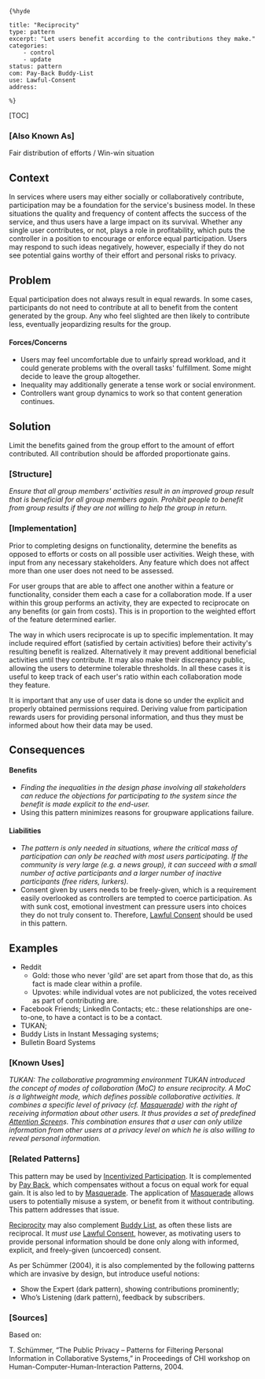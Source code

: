     {%hyde

    title: "Reciprocity"
    type: pattern
    excerpt: "Let users benefit according to the contributions they make."
    categories:
        - control
        - update
    status: pattern
    com: Pay-Back Buddy-List
    use: Lawful-Consent
    address:

    %}

[TOC]

### [Also Known As]
<!-- All other names the pattern is known by.-->

Fair distribution of efforts / Win-win situation

## Context
<!-- The situations in which the pattern may apply.-->

In services where users may either socially or collaboratively contribute, participation may be a foundation for the service's business model. In these situations the quality and frequency of content affects the success of the service, and thus users have a large impact on its survival. Whether any single user contributes, or not, plays a role in profitability, which puts the controller in a position to encourage or enforce equal participation. Users may respond to such ideas negatively, however, especially if they do not see potential gains worthy of their effort and personal risks to privacy.

## Problem
<!-- The problem a pattern addresses, including a list of forces describing why a problem might be difficult to solve.-->

Equal participation does not always result in equal rewards. In some cases, participants do not need to contribute at all to benefit from the content generated by the group. Any who feel slighted are then likely to contribute less, eventually jeopardizing results for the group.

#### Forces/Concerns
- Users may feel uncomfortable due to unfairly spread workload, and it could generate problems with the overall tasks' fulfillment. Some might decide to leave the group altogether.
- Inequality may additionally generate a tense work or social environment.
- Controllers want group dynamics to work so that content generation continues.

## Solution
<!-- A concise description of how the pattern addresses the problem.-->

Limit the benefits gained from the group effort to the amount of effort contributed. All contribution should be afforded proportionate gains.


### [Structure]
<!--A detailed specification of the structural aspects of the pattern. A class diagram if applicable.-->

_Ensure that all group members' activities result in an improved group result that is beneficial for all group members again. Prohibit people to benefit from group results if they are not willing to help the group in return._

### [Implementation]
<!--Guidelines for implementing the pattern; code fragments; suggested PETS; policy fragments.-->

Prior to completing designs on functionality, determine the benefits as opposed to efforts or costs on all possible user activities. Weigh these, with input from any necessary stakeholders. Any feature which does not affect more than one user does not need to be assessed.

For user groups that are able to affect one another within a feature or functionality, consider them each a case for a collaboration mode. If a user within this group performs an activity, they are expected to reciprocate on any benefits (or gain from costs). This is in proportion to the weighted effort of the feature determined earlier.

The way in which users reciprocate is up to specific implementation. It may include required effort (satisfied by certain activities) before their activity's resulting benefit is realized. Alternatively it may prevent additional beneficial activities until they contribute. It may also make their discrepancy public, allowing the users to determine tolerable thresholds. In all these cases it is useful to keep track of each user's ratio within each collaboration mode they feature.

It is important that any use of user data is done so under the explicit and properly obtained permissions required. Deriving value from participation rewards users for providing personal information, and thus they must be informed about how their data may be used.

## Consequences
<!--The advantages (benefits) and disadvantages (liabilities) of applying the pattern.-->

#### Benefits
- _Finding the inequalities in the design phase involving all stakeholders can reduce the objections for participating to the system since the benefit is made explicit to the end-user._
- Using this pattern minimizes reasons for groupware applications failure.

#### Liabilities
- _The pattern is only needed in situations, where the critical mass of participation can only be reached with most users participating. If the community is very large (e.g. a news group), it can succeed with a small number of active participants and a larger number of inactive participants (free riders, lurkers)._
- Consent given by users needs to be freely-given, which is a requirement easily overlooked as controllers are tempted to coerce participation. As with sunk cost, emotional investment can pressure users into choices they do not truly consent to. Therefore, [Lawful Consent](Lawful-Consent) should be used in this pattern.

<!--### [Constraints]-->
<!-- limitations as a consequence of applying the pattern.-->



## Examples
<!--Motivational example to see how the pattern is applied.-->
- Reddit
  - Gold: those who never 'gild' are set apart from those that do, as this fact is made clear within a profile.
  - Upvotes: while individual votes are not publicized, the votes received as part of contributing are.
- Facebook Friends; LinkedIn Contacts; etc.: these relationships are one-to-one, to have a contact is to be a contact.
- TUKAN;
- Buddy Lists in Instant Messaging systems;
- Bulletin Board Systems

### [Known Uses]
<!-- Pointers to various applications of the pattern.-->

_TUKAN: The collaborative programming environment TUKAN introduced the concept of modes of collaboration (MoC) to ensure reciprocity. A MoC is a lightweight mode, which defines possible collaborative activities. It combines a specific level of privacy (cf. [Masquerade](Masquerade)) with the right of receiving information about other users. It thus provides a set of predefined [Attention Screen](Attention-Screen)s. This combination ensures that a user can only utilize information from other users at a privacy level on which he is also willing to reveal personal information._

<!--## See Also-->
<!-- Any pointers to relevant information, not contained in the subfields below.-->



### [Related Patterns]
<!-- Supporting and conflicting patterns-->

This pattern may be used by [Incentivized Participation](Incentivized-Participation). It is complemented by [Pay Back](Pay-Back), which compensates without a focus on equal work for equal gain. It is also led to by [Masquerade](Masquerade). The application of [Masquerade](Masquerade) allows users to potentially misuse a system, or benefit from it without contributing. This pattern addresses that issue.

[Reciprocity](Reciprocity) may also complement [Buddy List](Buddy-List), as often these lists are reciprocal. It _must use_ [Lawful Consent](Lawful-Consent), however, as motivating users to provide personal information should be done only along with informed, explicit, and freely-given (uncoerced) consent.

As per Schümmer (2004), it is also complemented by the following patterns which are invasive by design, but introduce useful notions:
- Show the Expert (dark pattern), showing contributions prominently;
- Who’s Listening (dark pattern), feedback by subscribers.

### [Sources]
<!-- References to the original source of the pattern.-->

Based on:

T. Schümmer, “The Public Privacy – Patterns for Filtering Personal Information in Collaborative Systems,” in Proceedings of CHI workshop on Human-Computer-Human-Interaction Patterns, 2004.

<!--## General Comments-->
<!-- Separate discussion on the pattern.-->



<!--## Tags-->
<!-- User definable descriptors for additional correlation.-->




